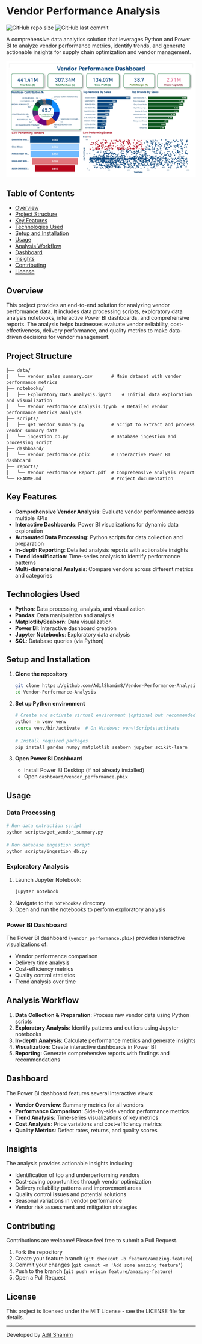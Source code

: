 # Vendor Performance Analysis

![GitHub repo size](https://img.shields.io/github/repo-size/AdilShamim8/Vendor-Performance-Analysis)
![GitHub last commit](https://img.shields.io/github/last-commit/AdilShamim8/Vendor-Performance-Analysis)

A comprehensive data analytics solution that leverages Python and Power BI to analyze vendor performance metrics, identify trends, and generate actionable insights for supply chain optimization and vendor management.

![Vendor Performance Preview](https://github.com/AdilShamim8/Vendor-Performance-Analysis/blob/main/Dashboard/vendor_performance.jpg)

## Table of Contents

- [Overview](#overview)
- [Project Structure](#project-structure)
- [Key Features](#key-features)
- [Technologies Used](#technologies-used)
- [Setup and Installation](#setup-and-installation)
- [Usage](#usage)
- [Analysis Workflow](#analysis-workflow)
- [Dashboard](#dashboard)
- [Insights](#insights)
- [Contributing](#contributing)
- [License](#license)

## Overview

This project provides an end-to-end solution for analyzing vendor performance data. It includes data processing scripts, exploratory data analysis notebooks, interactive Power BI dashboards, and comprehensive reports. The analysis helps businesses evaluate vendor reliability, cost-effectiveness, delivery performance, and quality metrics to make data-driven decisions for vendor management.

## Project Structure

```
├── data/
│   └── vendor_sales_summary.csv       # Main dataset with vendor performance metrics
├── notebooks/
│   ├── Exploratory Data Analysis.ipynb    # Initial data exploration and visualization
│   └── Vendor Performance Analysis.ipynb  # Detailed vendor performance metrics analysis
├── scripts/
│   ├── get_vendor_summary.py          # Script to extract and process vendor summary data
│   └── ingestion_db.py                # Database ingestion and processing script
├── dashboard/
│   └── vendor_performance.pbix        # Interactive Power BI dashboard
├── reports/
│   └── Vendor Performance Report.pdf  # Comprehensive analysis report
└── README.md                          # Project documentation
```

## Key Features

- **Comprehensive Vendor Analysis**: Evaluate vendor performance across multiple KPIs
- **Interactive Dashboards**: Power BI visualizations for dynamic data exploration
- **Automated Data Processing**: Python scripts for data collection and preparation
- **In-depth Reporting**: Detailed analysis reports with actionable insights
- **Trend Identification**: Time-series analysis to identify performance patterns
- **Multi-dimensional Analysis**: Compare vendors across different metrics and categories

## Technologies Used

- **Python**: Data processing, analysis, and visualization
- **Pandas**: Data manipulation and analysis
- **Matplotlib/Seaborn**: Data visualization
- **Power BI**: Interactive dashboard creation
- **Jupyter Notebooks**: Exploratory data analysis
- **SQL**: Database queries (via Python)

## Setup and Installation

1. **Clone the repository**
   ```bash
   git clone https://github.com/AdilShamim8/Vendor-Performance-Analysis.git
   cd Vendor-Performance-Analysis
   ```

2. **Set up Python environment**
   ```bash
   # Create and activate virtual environment (optional but recommended)
   python -m venv venv
   source venv/bin/activate  # On Windows: venv\Scripts\activate
   
   # Install required packages
   pip install pandas numpy matplotlib seaborn jupyter scikit-learn
   ```

3. **Open Power BI Dashboard**
   - Install Power BI Desktop (if not already installed)
   - Open `dashboard/vendor_performance.pbix`

## Usage

### Data Processing

```bash
# Run data extraction script
python scripts/get_vendor_summary.py

# Run database ingestion script
python scripts/ingestion_db.py
```

### Exploratory Analysis

1. Launch Jupyter Notebook:
   ```bash
   jupyter notebook
   ```
2. Navigate to the `notebooks/` directory
3. Open and run the notebooks to perform exploratory analysis

### Power BI Dashboard

The Power BI dashboard (`vendor_performance.pbix`) provides interactive visualizations of:
- Vendor performance comparison
- Delivery time analysis
- Cost-efficiency metrics
- Quality control statistics
- Trend analysis over time

## Analysis Workflow

1. **Data Collection & Preparation**: Process raw vendor data using Python scripts
2. **Exploratory Analysis**: Identify patterns and outliers using Jupyter notebooks
3. **In-depth Analysis**: Calculate performance metrics and generate insights
4. **Visualization**: Create interactive dashboards in Power BI
5. **Reporting**: Generate comprehensive reports with findings and recommendations

## Dashboard

The Power BI dashboard features several interactive views:
- **Vendor Overview**: Summary metrics for all vendors
- **Performance Comparison**: Side-by-side vendor performance metrics
- **Trend Analysis**: Time-series visualizations of key metrics
- **Cost Analysis**: Price variations and cost-efficiency metrics
- **Quality Metrics**: Defect rates, returns, and quality scores

## Insights

The analysis provides actionable insights including:
- Identification of top and underperforming vendors
- Cost-saving opportunities through vendor optimization
- Delivery reliability patterns and improvement areas
- Quality control issues and potential solutions
- Seasonal variations in vendor performance
- Vendor risk assessment and mitigation strategies

## Contributing

Contributions are welcome! Please feel free to submit a Pull Request.

1. Fork the repository
2. Create your feature branch (`git checkout -b feature/amazing-feature`)
3. Commit your changes (`git commit -m 'Add some amazing feature'`)
4. Push to the branch (`git push origin feature/amazing-feature`)
5. Open a Pull Request

## License

This project is licensed under the MIT License - see the LICENSE file for details.

---

Developed by [Adil Shamim](https://adilshamim.me/)
